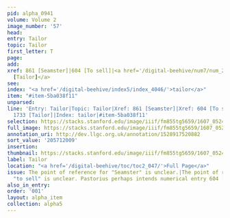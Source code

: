 ```yaml
---
pid: alpha_0941
volume: Volume 2
image_number: '57'
head:
entry: Tailor
topic: Tailor
first_letter: T
page:
add:
xref: 861 [Seamster]|604 [To sell]|<a href='/digital-beehive/num7/num_2659/'>1733
  [Tailor]</a>
see:
index: "<a href='/digital-beehive/index5/index_4046/'>tailor</a>"
item: "#item-5ba038f11"
unparsed:
line: 'Entry: Tailor|Topic: Tailor|Xref: 861 [Seamster]|Xref: 604 [To sell]|Xref:
  1733 [Tailor]|Index: tailor|#item-5ba038f11'
selection: https://stacks.stanford.edu/image/iiif/fm855tg5659/1607_0524/334,2009,3118,397/full/0/default.jpg
full_image: https://stacks.stanford.edu/image/iiif/fm855tg5659/1607_0524/full/full/0/default.jpg
annotation_uri: http://dev.llgc.org.uk/annotation/1528917520882
sort_value: '205712009'
insertion:
thumbnail: https://stacks.stanford.edu/image/iiif/fm855tg5659/1607_0524/334,2009,600,180/250,/0/default.jpg
label: Tailor
location: "<a href='/digital-beehive/toc/toc2_047/'>Full Page</a>"
issue: The point of reference for "Seamster" is unclear.|The point of reference for
  "to sell" is unclear. Pastorius perhaps intends numerical entry 604 [to Sell].
also_in_entry:
order: '001'
layout: alpha_item
collection: alpha5
---
```

